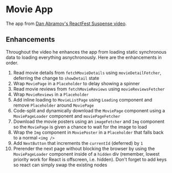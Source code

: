 # Movie App

The app from [Dan Abramov's ReactFest Suspense video](https://www.youtube.com/watch?v=6g3g0Q_XVb4).

## Enhancements

Throughout the video he enhances the app from loading static synchronous data to loading everything asnychronously. Here
are the enhancements in order.

1. Read movie details from `fetchMovieDetails` using `movieDetailFetcher`, deferring the change to `showDetail` state
2. Wrap `MoviePage` in a `Placeholder` to delay showing a spinner
3. Read movie reviews from `fetchMovieReviews` using `movieReviewsFetcher`
4. Wrap `MovieReviews` in a `Placeholder`
5. Add inline loading to `MovieListPage` using `Loading` component and remove `Placeholder` around `MoviePage`
6. Code-split and dynamically download the `MoviePage` component using a `MoviePageLoader` component and
   `moviePageFetcher`
7. Download the movie posters using an `imageFetcher` and `Img` component so the `MoviePage` is given a chance to wait
   for the image to load
8. Wrap the `Img` component in `MoviePoster` in a `Placeholder` that falls back to a normal `<img />`
9. Add `NextButton` that increments the `currentId` (deferred) by `1`
10. Prerender the next page without blocking the browser by using the `MoviePageLoader` component inside of a `hidden`
    div (remember, lowest priority work for React is offscreen, i.e. hidden). Don't forget to add keys so react can
    simply swap the existing nodes
